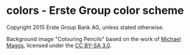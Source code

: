 # colors - Erste Group color scheme

Copyright 2015 Erste Group Bank AG, unless stated otherwise.

Background image "Colouring Pencils" based on the work of [Michael Maggs](https://de.wikipedia.org/wiki/Buntstift#/media/File:Colouring_pencils.jpg), 
licensed under the [CC BY-SA 3.0](http://creativecommons.org/licenses/by-sa/3.0).
